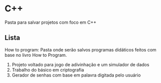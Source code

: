 # C++
Pasta para salvar projetos com foco em C++

## Lista

How to program: Pasta onde serão salvos programas didáticos feitos com base no livro How to Program.</p>
1. Projeto voltado para jogo de adivinhação e um simulador de dados
2. Trabalho do básico em criptografia
3. Gerador de senhas com base em palavra digitada pelo usuário